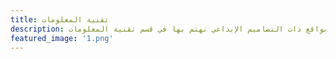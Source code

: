 ```yaml
---
title: تقنية المعلومات
description: محركات البحث والمواقع ذات التصاميم الإبداعي نهتم بها في قسم تقنية المعلومات.
featured_image: '1.png'
---
```

